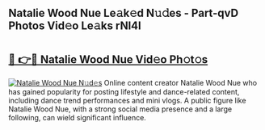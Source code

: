 ## Natalie Wood Nue Le𝚊k𝚎d N𝚞𝚍es - Part-qvD Photos Vid𝚎o Le𝚊ks rNl4l

# <h2><a href="http://fb066c3.evod.top/?m=Natalie+Wood+Nue">🔗 👉🔴 Natalie Wood Nue Vid𝚎o Ph𝚘t𝚘s</a></h2>

[![Natalie Wood Nue N𝚞d𝚎s](https://i.imgur.com/8V9OHl7.gif)](http://fb066c3.evod.top/?m=Natalie+Wood+Nue)
Online content creator Natalie Wood Nue who has gained popularity for posting lifestyle and dance-related content, including dance trend performances and mini vlogs. A public figure like Natalie Wood Nue, with a strong social media presence and a large following, can wield significant influence. 
